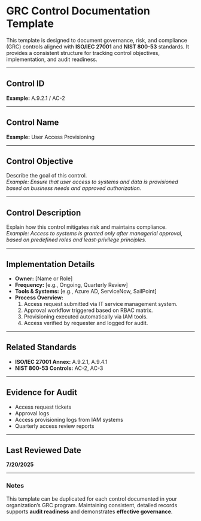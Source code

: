 # GRC Control Documentation Template

This template is designed to document governance, risk, and compliance (GRC) controls aligned with **ISO/IEC 27001** and **NIST 800-53** standards. It provides a consistent structure for tracking control objectives, implementation, and audit readiness.

---

## Control ID
**Example:** A.9.2.1 / AC-2

---

## Control Name
**Example:** User Access Provisioning

---

## Control Objective
Describe the goal of this control.  
*Example: Ensure that user access to systems and data is provisioned based on business needs and approved authorization.*

---
## Control Description
Explain how this control mitigates risk and maintains compliance.  
*Example: Access to systems is granted only after managerial approval, based on predefined roles and least-privilege principles.*

---
## Implementation Details
- **Owner:** [Name or Role]
- **Frequency:** [e.g., Ongoing, Quarterly Review]
- **Tools & Systems:** [e.g., Azure AD, ServiceNow, SailPoint]
- **Process Overview:**  
  1. Access request submitted via IT service management system.
  2. Approval workflow triggered based on RBAC matrix.
  3. Provisioning executed automatically via IAM tools.
  4. Access verified by requester and logged for audit.

---
## Related Standards
- **ISO/IEC 27001 Annex:** A.9.2.1, A.9.4.1
- **NIST 800-53 Controls:** AC-2, AC-3

---
## Evidence for Audit
- Access request tickets
- Approval logs
- Access provisioning logs from IAM systems
- Quarterly access review reports

---
## Last Reviewed Date
**7/20/2025**

---

### Notes
This template can be duplicated for each control documented in your organization’s GRC program. Maintaining consistent, detailed records supports **audit readiness** and demonstrates **effective governance**.
